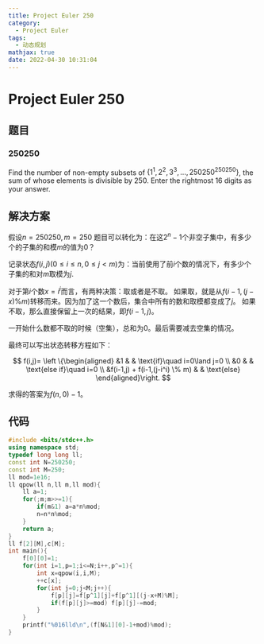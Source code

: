 ```yaml
---
title: Project Euler 250
category:
  - Project Euler
tags:
  - 动态规划
mathjax: true
date: 2022-04-30 10:31:04
---
```



<escape><!-- more --></escape>

# Project Euler 250

## 题目

### $250250$

Find the number of non-empty subsets of $\{1^1, 2^2, 3^3,\dots, 250250^{250250}\}$, the sum of whose elements is divisible by $250$. Enter the rightmost $16$ digits as your answer.

## 解决方案

假设$n=250250,m=250$
题目可以转化为：在这$2^{n}-1$个非空子集中，有多少个的子集的和模$m$的值为$0$？

记录状态$f(i,j)(0\leq i\leq n,0\leq j< m)$为：当前使用了前$i$个数的情况下，有多少个子集的和对$m$取模为$j$.

对于第$i$个数$x=i^i$而言，有两种决策：取或者是不取。
如果取，就是从$f(i-1,(j-x) \% m)$转移而来。因为加了这一个数后，集合中所有的数和取模都变成了$j$。
如果不取，那么直接保留上一次的结果，即$f(i-1,j)$。

一开始什么数都不取的时候（空集），总和为$0$。最后需要减去空集的情况。

最终可以写出状态转移方程如下：

$$
f(i,j)= 
\left \{\begin{aligned}
  &1  & & \text{if}\quad i=0\land j=0 \\
  &0 & & \text{else if}\quad i=0 \\
  &f(i-1,j) + f(i-1,(j-i^i) \% m) & & \text{else}
\end{aligned}\right.
$$

求得的答案为$f(n,0)-1$。

## 代码
```C++
#include <bits/stdc++.h>
using namespace std;
typedef long long ll;
const int N=250250;
const int M=250;
ll mod=1e16;
ll qpow(ll n,ll m,ll mod){
    ll a=1;
    for(;m;m>>=1){
        if(m&1) a=a*n%mod;
        n=n*n%mod;
    }
    return a;
}
ll f[2][M],c[M];
int main(){
    f[0][0]=1;
    for(int i=1,p=1;i<=N;i++,p^=1){
        int x=qpow(i,i,M);
        ++c[x];
        for(int j=0;j<M;j++){
            f[p][j]=f[p^1][j]+f[p^1][(j-x+M)%M];
            if(f[p][j]>=mod) f[p][j]-=mod;
        }
    }
    printf("%016lld\n",(f[N&1][0]-1+mod)%mod);
}
```